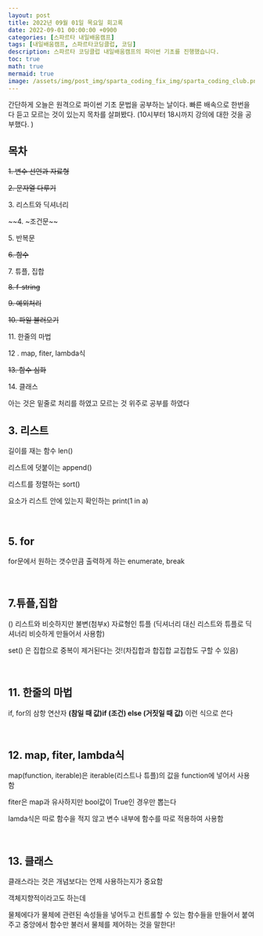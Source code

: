 ```yaml
---
layout: post
title: 2022년 09월 01일 목요일 회고록
date: 2022-09-01 00:00:00 +0900
categories: [스파르타 내일배움캠프]
tags: [내일배움캠프, 스파르타코딩클럽, 코딩]
description: 스파르타 코딩클럽 내일배움캠프의 파이썬 기초를 진행했습니다.
toc: true
math: true
mermaid: true
image: /assets/img/post_img/sparta_coding_fix_img/sparta_coding_club.png
---
```

간단하게 오늘은 원격으로 파이썬 기초 문법을 공부하는 날이다. 빠른 배속으로 한번을 다 듣고 모르는 것이 있는지 목차를 살펴봤다. (10시부터 18시까지 강의에 대한 것을 공부했다. )

## 목차

~~1\. 변수 선언과 자료형~~

~~2\. 문자열 다루기~~

3\. 리스트와 딕셔너리

~~4\. ~조건문~~

5\. 반복문

~~6\. 함수~~

7\. 튜플, 집합

~~8\. f-string~~

~~9\. 예외처리~~

~~10\. 파일 불러오기~~

11\. 한줄의 마법

12 . map, fiter, lambda식

~~13\. 함수 심화~~

14\. 클래스

아는 것은 밑줄로 처리를 하였고 모르는 것 위주로 공부를 하였다

## 3\. 리스트

길이를 재는 함수 len()

리스트에 덧붙이는 append()

리스트를 정렬하는 sort()

요소가 리스트 안에 있는지 확인하는 print(1 in a)

<br>

## 5\. for

for문에서 원하는 갯수만큼 출력하게 하는 enumerate, break 

<br>

## 7.튜플,집합

() 리스트와 비슷하지만 불변(첨부x) 자료형인 튜플 (딕셔너리 대신 리스트와 튜플로 딕셔너리 비슷하게 만들어서 사용함)

set() 은 집합으로 중복이 제거된다는 것!(차집합과 합집합 교집합도 구할 수 있음)

<br>

## 11\. 한줄의 마법

if, for의 삼항 연산자 **(참일 때 값)if (조건) else (거짓일 때 값)** 이런 식으로 쓴다

<br>

## 12\. map, fiter, lambda식

map(function, iterable)은 iterable(리스트나 튜플)의 값을 function에 넣어서 사용함

fiter은 map과 유사하지만 bool값이 True인 경우만 뽑는다

lamda식은 따로 함수을 적지 않고 변수 내부에 함수를 따로 적용하여 사용함

<br>

## 13\. 클래스

클래스라는 것은 개념보다는 언제 사용하는지가 중요함

객체지향적이라고도 하는데

물체에다가 물체에 관련된 속성들을 넣어두고 컨트롤할 수 있는 함수들을 만들어서 붙여주고 중앙에서 함수만 불러서 물체를 제어하는 것을 말한다!

<br>